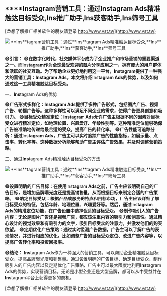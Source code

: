 ## ****Ins**tagram营销工具：通过**Ins**tagram Ads精准触达目标受众,**Ins**推广助手,**Ins**获客助手,**Ins**筛号工具**

[😍想了解推广相关软件的朋友请登录 http://www.vst.tw](http://www.vst.tw)

 <center><img src="https://vst.tw/MP4/tuiguang/png/8.png" alt="**Ins**tagram营销工具：通过**Ins**tagram Ads精准触达目标受众,**Ins**推广助手,**Ins**获客助手,**Ins**筛号工具"></center>

**😄引言：**
**😄在数字化时代，社交媒体平台成为了企业推广和市场营销的重要渠道之一。而**Ins**tagram作为全球最受欢迎的图片分享应用之一，拥有庞大的用户群体和活跃的社交互动。为了帮助企业更好地利用这一平台，**Ins**tagram提供了一种强大的营销工具：**Ins**tagram Ads。本文将介绍**Ins**tagram Ads的优势，以及如何通过这一工具精准触达目标受众。**

一、**Ins**tagram Ads的优势

**😄广告形式多样化：**Ins**tagram Ads提供了多种广告形式，包括图片广告、视频广告、轮播广告等。这种多样性可以满足不同企业的需求，使得广告更具创意和吸引力。**
**😄目标受众精准定位：**Ins**tagram Ads允许广告主根据不同的因素对目标受众进行精准定位，如地理位置、兴趣爱好、年龄性别等。这种精准定位能够确保广告被准确地传递给最合适的受众，提高广告的转化率。**
**😄广告性能可追踪分析：通过**Ins**tagram Ads，广告主可以实时追踪广告的性能指标，如展示量、点击率、转化率等。这种数据分析能够帮助广告主评估广告效果，并及时调整营销策略。**

二、通过**Ins**tagram Ads精准触达目标受众的方法

 <center><img src="https://vst.tw/MP4/tuiguang/png/4.png" alt="**Ins**tagram营销工具：通过**Ins**tagram Ads精准触达目标受众,**Ins**推广助手,**Ins**获客助手,**Ins**筛号工具"></center>

**😄设置明确的广告目标：在使用**Ins**tagram Ads之前，广告主应该明确自己的广告目标，是增加品牌曝光度还是提高销售量，从而根据目标来制定合适的广告策略。**
**😄确定目标受众：根据产品或服务的特点和目标市场，广告主应该详细了解目标受众的特征，包括年龄、地理位置、兴趣爱好等。然后，通过**Ins**tagram Ads的精准定位功能，在广告设置中选择合适的目标受众。**
**😄制作吸引人的广告内容：无论是图片广告还是视频广告，都应该注重内容的吸引力和创意性。通过精心设计的视觉效果和有吸引力的文字，吸引目标受众的注意力，并激发他们的购买欲望。**
**😄定期优化广告策略：通过实时监测广告数据，广告主可以了解广告的表现情况，并进行相应的优化。比如调整广告的目标受众定位、改进广告内容等，以提高广告转化率和投资回报率。**

**😄结论：**
**Ins**tagram Ads作为一种强大的营销工具，可以帮助企业精准触达目标受众，提高品牌曝光度和销售量。通过设置明确的广告目标、确定目标受众、制作吸引人的广告内容以及定期优化广告策略，广告主可以最大限度地利用**Ins**tagram Ads的优势，实现营销目标。无论是小型企业还是大型品牌，都可以从中受益并在**Ins**tagram平台上获得更多的商机。

[😍想了解推广相关软件的朋友请登录 http://www.vst.tw](http://www.vst.tw)



